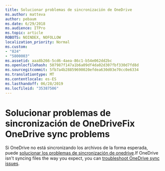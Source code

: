 ```yaml
---
title: Solucionar problemas de sincronización de OneDrive
ms.author: matteva
author: pebaum
ms.date: 6/29/2018
ms.audience: ITPro
ms.topic: article
ROBOTS: NOINDEX, NOFOLLOW
localization_priority: Normal
ms.custom:
- "824"
- "5800003"
ms.assetid: aaa8b266-5cd6-4aea-86c1-b54e062dd2bc
ms.openlocfilehash: 507987f147a1b6a09df4da02d307fbf330d7fd8d
ms.sourcegitcommit: 5fb7a4b28859690020efdea630d03e70cc0e6334
ms.translationtype: MT
ms.contentlocale: es-ES
ms.lasthandoff: 06/28/2019
ms.locfileid: "35387506"
---
```

# <a name="fix-onedrive-sync-problems"></a><span data-ttu-id="82b30-102">Solucionar problemas de sincronización de OneDrive</span><span class="sxs-lookup"><span data-stu-id="82b30-102">Fix OneDrive sync problems</span></span>

<span data-ttu-id="82b30-103">Si OneDrive no está sincronizando los archivos de la forma esperada, puede [solucionar los problemas de sincronización de onedrive](https://go.microsoft.com/fwlink/?linkid=866431).</span><span class="sxs-lookup"><span data-stu-id="82b30-103">If OneDrive isn't syncing files the way you expect, you can [troubleshoot OneDrive sync issues](https://go.microsoft.com/fwlink/?linkid=866431).</span></span>
  